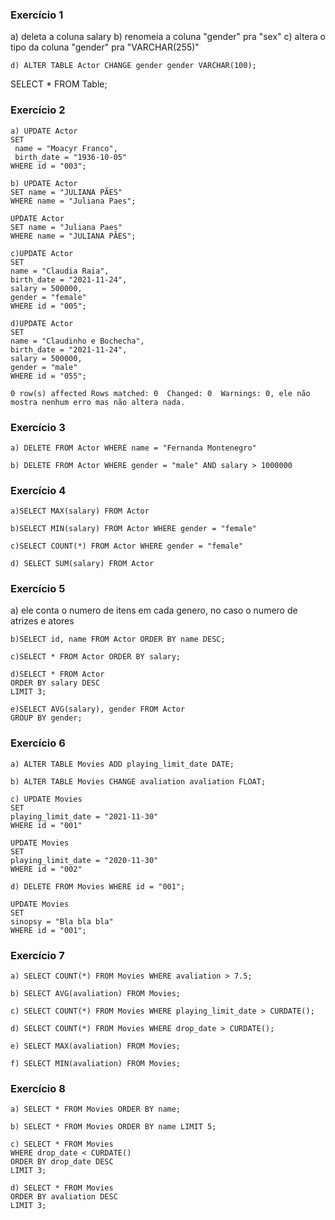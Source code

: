 ### Exercício 1
a) deleta a coluna salary
b) renomeia a coluna "gender" pra "sex" 
c) altera o tipo da coluna "gender" pra "VARCHAR(255)" 
```
d) ALTER TABLE Actor CHANGE gender gender VARCHAR(100);
```



SELECT * FROM Table;


### Exercício 2
```
a) UPDATE Actor
SET
 name = "Moacyr Franco",
 birth_date = "1936-10-05"
WHERE id = "003";
```
```
b) UPDATE Actor
SET name = "JULIANA PÃES"
WHERE name = "Juliana Paes";

UPDATE Actor
SET name = "Juliana Paes"
WHERE name = "JULIANA PÃES";
```
```
c)UPDATE Actor
SET 
name = "Claudia Raia",
birth_date = "2021-11-24",
salary = 500000,
gender = "female"
WHERE id = "005";
```
```
d)UPDATE Actor
SET 
name = "Claudinho e Bochecha",
birth_date = "2021-11-24",
salary = 500000,
gender = "male"
WHERE id = "055";

0 row(s) affected Rows matched: 0  Changed: 0  Warnings: 0, ele não mostra nenhum erro mas não altera nada.
```


### Exercício 3
```
a) DELETE FROM Actor WHERE name = "Fernanda Montenegro"
```
```
b) DELETE FROM Actor WHERE gender = "male" AND salary > 1000000
```

### Exercício 4
```
a)SELECT MAX(salary) FROM Actor
```
```
b)SELECT MIN(salary) FROM Actor WHERE gender = "female"
```
```
c)SELECT COUNT(*) FROM Actor WHERE gender = "female"
```
```
d) SELECT SUM(salary) FROM Actor
```
### Exercício 5
a) ele conta o numero de itens em cada genero, no caso o numero de atrizes e atores
```
b)SELECT id, name FROM Actor ORDER BY name DESC;
```
```
c)SELECT * FROM Actor ORDER BY salary;
```
```
d)SELECT * FROM Actor
ORDER BY salary DESC
LIMIT 3;
```
```
e)SELECT AVG(salary), gender FROM Actor
GROUP BY gender;
```


### Exercício 6
```
a) ALTER TABLE Movies ADD playing_limit_date DATE;
```
```
b) ALTER TABLE Movies CHANGE avaliation avaliation FLOAT;
```
```
c) UPDATE Movies
SET
playing_limit_date = "2021-11-30"
WHERE id = "001"

UPDATE Movies
SET
playing_limit_date = "2020-11-30"
WHERE id = "002"
```
```
d) DELETE FROM Movies WHERE id = "001";

UPDATE Movies
SET
sinopsy = "Bla bla bla"
WHERE id = "001";
```

### Exercício 7
```
a) SELECT COUNT(*) FROM Movies WHERE avaliation > 7.5;
```
```
b) SELECT AVG(avaliation) FROM Movies;
```
```
c) SELECT COUNT(*) FROM Movies WHERE playing_limit_date > CURDATE();
```
```
d) SELECT COUNT(*) FROM Movies WHERE drop_date > CURDATE();
```
```
e) SELECT MAX(avaliation) FROM Movies;
```
```
f) SELECT MIN(avaliation) FROM Movies;
```

### Exercício 8
```
a) SELECT * FROM Movies ORDER BY name;
```
```
b) SELECT * FROM Movies ORDER BY name LIMIT 5;
```
```
c) SELECT * FROM Movies 
WHERE drop_date < CURDATE() 
ORDER BY drop_date DESC 
LIMIT 3;
```
```
d) SELECT * FROM Movies 
ORDER BY avaliation DESC 
LIMIT 3;
```